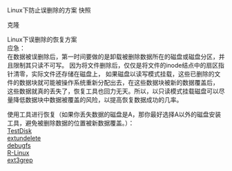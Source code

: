 Linux下防止误删除的方案
快照

克隆


Linux下误删除的恢复方案<br>
应急：<br>
在数据被误删除后，第一时间要做的是卸载被删除数据所在的磁盘或磁盘分区，并且限制其只读不可写。
因为将文件删除后，仅仅是将文件的inode结点中的扇区指针清零，实际文件还存储在磁盘上，
如果磁盘以读写模式挂载，这些已删除的文件的数据块就可能被操作系统重新分配出去，在这些数据块被新的数据覆盖后，
这些数据就真的丢失了，恢复工具也回力无天。所以，以只读模式挂载磁盘可以尽量降低数据块中数据被覆盖的风险，以提高恢复数据成功的几率。

使用工具进行恢复（如果你丢失数据的磁盘是A，那你最好选择A以外的磁盘安装工具，避免被删除数据的位置被新数据覆盖。）：<br>
[TestDisk](https://github.com/adminlinzi/adminlinzi.github.io/blob/master/blog/technology/LinuxManagement/testdisk-恢复Linux下误删除数据.md) <br>
[extundelete](https://github.com/adminlinzi/adminlinzi.github.io/blob/master/blog/technology/LinuxManagement/extundelete-恢复Linux下误删除数据.md)<br>
[debugfs](待定)<br>
[R-Linux]()<br>
[ext3grep]()<br>
